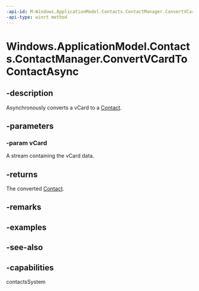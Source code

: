 ```yaml
---
-api-id: M:Windows.ApplicationModel.Contacts.ContactManager.ConvertVCardToContactAsync(Windows.Storage.Streams.IRandomAccessStreamReference)
-api-type: winrt method
---
```


<!-- Method syntax
public Windows.Foundation.IAsyncOperation<Windows.ApplicationModel.Contacts.Contact> ConvertVCardToContactAsync(Windows.Storage.Streams.IRandomAccessStreamReference vCard)
-->

# Windows.ApplicationModel.Contacts.ContactManager.ConvertVCardToContactAsync

## -description
Asynchronously converts a vCard to a [Contact](contact.md).

## -parameters
### -param vCard
A stream containing the vCard data.

## -returns
The converted [Contact](contact.md).

## -remarks

## -examples

## -see-also

## -capabilities
contactsSystem
